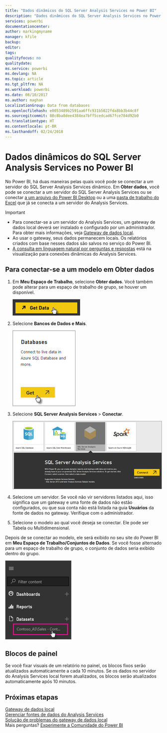 ```yaml
---
title: "Dados dinâmicos do SQL Server Analysis Services no Power BI"
description: "Dados dinâmicos do SQL Server Analysis Services no Power BI. Isso é feito por meio de uma fonte de dados que foi configurada para um gateway corporativo."
services: powerbi
documentationcenter: 
author: markingmyname
manager: kfile
backup: 
editor: 
tags: 
qualityfocus: no
qualitydate: 
ms.service: powerbi
ms.devlang: NA
ms.topic: article
ms.tgt_pltfrm: NA
ms.workload: powerbi
ms.date: 08/10/2017
ms.author: maghan
LocalizationGroup: Data from databases
ms.openlocfilehash: e0053489b2591aa6ffc931b5022fda8bb3b44c8f
ms.sourcegitcommit: 88c8ba8dee4384ea7bff5cedcad67fce784d92b0
ms.translationtype: HT
ms.contentlocale: pt-BR
ms.lasthandoff: 02/24/2018
---
```

# <a name="sql-server-analysis-services-live-data-in-power-bi"></a>Dados dinâmicos do SQL Server Analysis Services no Power BI
No Power BI, há duas maneiras pelas quais você pode se conectar a um servidor do SQL Server Analysis Services dinâmico. Em **Obter dados**, você pode se conectar a um servidor do SQL Server Analysis Services ou se conectar [a um arquivo do Power BI Desktop](service-desktop-files.md) ou a uma [pasta de trabalho do Excel](service-excel-workbook-files.md) que já se conecta a um servidor do Analysis Services.

 >[!IMPORTANT]
 >* Para conectar-se a um servidor do Analysis Services, um gateway de dados local deverá ser instalado e configurado por um administrador. Para obter mais informações, veja [Gateway de dados local](service-gateway-onprem.md).
 >* Ao usar o gateway, seus dados permanecem locais.  Os relatórios criados com base nesses dados são salvos no serviço do Power BI. 
 >* [A consulta em linguagem natural por perguntas e respostas](service-q-and-a-direct-query.md) está na visualização para conexões dinâmicas do Analysis Services.

## <a name="to-connect-to-a-model-from-get-data"></a>Para conectar-se a um modelo em Obter dados
1. Em **Meu Espaço de Trabalho**, selecione **Obter dados**. Você também pode alterar para um espaço de trabalho de grupo, se houver um disponível.
   
   ![](media/sql-server-analysis-services-tabular-data/connecttoas_getdatabutton.png)
2. Selecione **Bancos de Dados e Mais**.
   
   ![](media/sql-server-analysis-services-tabular-data/connecttoas_getdata_1.png)
3. Selecione **SQL Server Analysis Services** > **Conectar**. 
   
   ![](media/sql-server-analysis-services-tabular-data/connecttoas_getdata_2.png)
4. Selecione um servidor. Se você não vir servidores listados aqui, isso significa que um gateway e uma fonte de dados não estão configurados, ou que sua conta não está listada na guia **Usuários** da fonte de dados no gateway. Verifique com o administrador.
5. Selecione o modelo ao qual você deseja se conectar. Ele pode ser Tabela ou Multidimensional.

Depois de se conectar ao modelo, ele será exibido no seu site do Power BI em **Meu Espaço de Trabalho/Conjuntos de Dados**. Se você fosse alternado para um espaço de trabalho de grupo, o conjunto de dados seria exibido dentro do grupo.

![](media/sql-server-analysis-services-tabular-data/connecttoas_dataset_5.png)

## <a name="dashboard-tiles"></a>Blocos de painel
Se você fixar visuais de um relatório no painel, os blocos fixos serão atualizados automaticamente a cada 10 minutos. Se os dados no servidor do Analysis Services local forem atualizados, os blocos serão atualizados automaticamente após 10 minutos.

## <a name="next-steps"></a>Próximas etapas
[Gateway de dados local](service-gateway-onprem.md)  
[Gerenciar fontes de dados do Analysis Services](service-gateway-enterprise-manage-ssas.md)  
[Solução de problemas do gateway de dados local](service-gateway-onprem-tshoot.md)  
Mais perguntas? [Experimente a Comunidade do Power BI](http://community.powerbi.com/)

